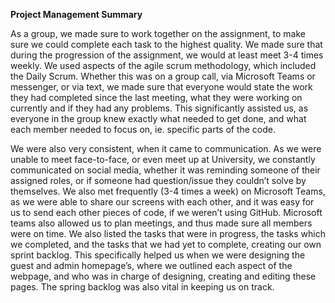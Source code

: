 **Project Management Summary** 

As a group, we made sure to work together on the assignment, to make sure we could complete each task to the highest quality. We made sure that during the progression of the assignment, we would at least meet 3-4 times weekly. We used aspects of the agile scrum methodology, which included the Daily Scrum. Whether this was on a group call, via Microsoft Teams or messenger, or via text, we made sure that everyone would state the work they had completed since the last meeting, what they were working on currently and if they had any problems. This significantly assisted us, as everyone in the group knew exactly what needed to get done, and what each member needed to focus on, ie. specific parts of the code. 

We were also very consistent, when it came to communication. As we were unable to meet face-to-face, or even meet up at University, we constantly communicated on social media, whether it was reminding someone of their assigned roles, or if someone had question/issue they couldn’t solve by themselves. We also met frequently (3-4 times a week) on Microsoft Teams, as we were able to share our screens with each other, and it was easy for us to send each other pieces of code, if we weren’t using GitHub. Microsoft teams also allowed us to plan meetings, and thus made sure all members were on time. We also listed the tasks that were in progress, the tasks which we completed, and the tasks that we had yet to complete, creating our own sprint backlog. This specifically helped us when we were designing the guest and admin homepage’s, where we outlined each aspect of the webpage, and who was in charge of designing, creating and editing these pages. The spring backlog was also vital in keeping us on track. 
